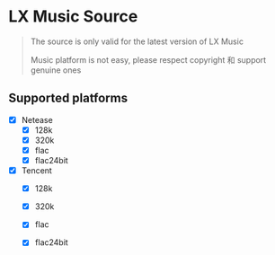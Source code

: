 # LX Music Source

> The source is only valid for the latest version of LX Music
>
> Music platform is not easy, please respect copyright 和 support genuine ones

## Supported platforms

- [x] Netease
  - [x] 128k
  - [x] 320k
  - [x] flac
  - [x] flac24bit
- [x] Tencent
  - [x] 128k
  - [x] 320k
  - [x] flac
  - [x] flac24bit

